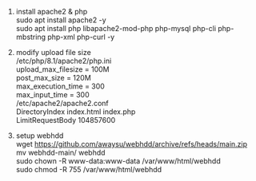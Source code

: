 1) install apache2 & php  
sudo apt install apache2 -y  
sudo apt install php libapache2-mod-php php-mysql php-cli php-mbstring php-xml php-curl -y  

2) modify upload file size  
/etc/php/8.1/apache2/php.ini  
upload_max_filesize = 100M  
post_max_size = 120M  
max_execution_time = 300  
max_input_time = 300  
/etc/apache2/apache2.conf  
DirectoryIndex index.html index.php  
LimitRequestBody 104857600  

4) setup webhdd  
wget https://github.com/awaysu/webhdd/archive/refs/heads/main.zip  
mv webhdd-main/ webhdd  
sudo chown -R www-data:www-data /var/www/html/webhdd  
sudo chmod -R 755 /var/www/html/webhdd  



